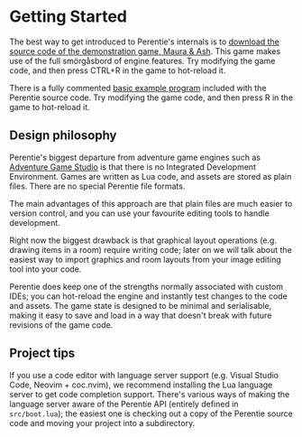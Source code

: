 # Getting Started

The best way to get introduced to Perentie's internals is to [download the source code of the demonstration game, Maura & Ash](https://github.com/moralrecordings/mauraash). This game makes use of the full smörgåsbord of engine features. Try modifying the game code, and then press CTRL+R in the game to hot-reload it.

There is a fully commented [basic example program](https://github.com/moralrecordings/perentie/tree/main/example/main.lua) included with the Perentie source code. Try modifying the game code, and then press R in the game to hot-reload it.


## Design philosophy

Perentie's biggest departure from adventure game engines such as [Adventure Game Studio](https://www.adventuregamestudio.co.uk/) is that there is no Integrated Development Environment. Games are written as Lua code, and assets are stored as plain files. There are no special Perentie file formats. 

The main advantages of this approach are that plain files are much easier to version control, and you can use your favourite editing tools to handle development. 

Right now the biggest drawback is that graphical layout operations (e.g. drawing items in a room) require writing code; later on we will talk about the easiest way to import graphics and room layouts from your image editing tool into your code.

Perentie does keep one of the strengths normally associated with custom IDEs; you can hot-reload the engine and instantly test changes to the code and assets. The game state is designed to be minimal and serialisable, making it easy to save and load in a way that doesn't break with future revisions of the game code.

## Project tips

If you use a code editor with language server support (e.g. Visual Studio Code, Neovim + coc.nvim), we recommend installing the Lua language server to get code completion support. There's various ways of making the language server aware of the Perentie API (entirely defined in `src/boot.lua`); the easiest one is checking out a copy of the Perentie source code and moving your project into a subdirectory.

